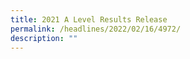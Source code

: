 ```yaml
---
title: 2021 A Level Results Release
permalink: /headlines/2022/02/16/4972/
description: ""
---
```


